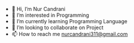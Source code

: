 - 👋 Hi, I’m Nur Candrani
- 👀 I’m interested in Programming
- 🌱 I’m currently learning Programming Language
- 💞️ I’m looking to collaborate on Project
- 📫 How to reach me nurcandrani311@gmail.com

<!---
ncandrani/ncandrani is a ✨ special ✨ repository because its `README.md` (this file) appears on your GitHub profile.
You can click the Preview link to take a look at your changes.
--->
